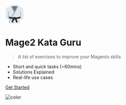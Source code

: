<img src="https://raw.githubusercontent.com/zaheercena/mage2train/main/_media/logo.png" alt="Mage2 Expert" width="58px" height="58px" />

# Mage2 Kata Guru

> A list of exercises to improve your Magento skills

- Short and quick tasks (~60mins)
- Solutions Explained
- Real-life use cases

[Get Started](#mage2train)

![color](#f2f8f7)
